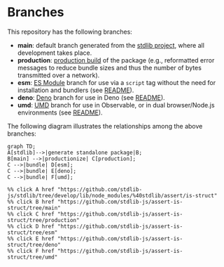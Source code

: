 <!--

@license Apache-2.0

Copyright (c) 2022 The Stdlib Authors.

Licensed under the Apache License, Version 2.0 (the "License");
you may not use this file except in compliance with the License.
You may obtain a copy of the License at

    http://www.apache.org/licenses/LICENSE-2.0

Unless required by applicable law or agreed to in writing, software
distributed under the License is distributed on an "AS IS" BASIS,
WITHOUT WARRANTIES OR CONDITIONS OF ANY KIND, either express or implied.
See the License for the specific language governing permissions and
limitations under the License.

-->

# Branches

This repository has the following branches:

-   **main**: default branch generated from the [stdlib project][stdlib-url], where all development takes place.
-   **production**: [production build][production-url] of the package (e.g., reformatted error messages to reduce bundle sizes and thus the number of bytes transmitted over a network).
-   **esm**: [ES Module][esm-url] branch for use via a `script` tag without the need for installation and bundlers (see [README][esm-readme]).
-   **deno**: [Deno][deno-url] branch for use in Deno (see [README][deno-readme]).
-   **umd**: [UMD][umd-url] branch for use in Observable, or in dual browser/Node.js environments (see [README][umd-readme]).

The following diagram illustrates the relationships among the above branches:

```mermaid
graph TD;
A[stdlib]-->|generate standalone package|B;
B[main] -->|productionize| C[production];
C -->|bundle| D[esm];
C -->|bundle| E[deno];
C -->|bundle| F[umd];

%% click A href "https://github.com/stdlib-js/stdlib/tree/develop/lib/node_modules/%40stdlib/assert/is-struct"
%% click B href "https://github.com/stdlib-js/assert-is-struct/tree/main"
%% click C href "https://github.com/stdlib-js/assert-is-struct/tree/production"
%% click D href "https://github.com/stdlib-js/assert-is-struct/tree/esm"
%% click E href "https://github.com/stdlib-js/assert-is-struct/tree/deno"
%% click F href "https://github.com/stdlib-js/assert-is-struct/tree/umd"
```

[stdlib-url]: https://github.com/stdlib-js/stdlib/tree/develop/lib/node_modules/%40stdlib/assert/is-struct
[production-url]: https://github.com/stdlib-js/assert-is-struct/tree/production
[deno-url]: https://github.com/stdlib-js/assert-is-struct/tree/deno
[deno-readme]: https://github.com/stdlib-js/assert-is-struct/blob/deno/README.md
[umd-url]: https://github.com/stdlib-js/assert-is-struct/tree/umd
[umd-readme]: https://github.com/stdlib-js/assert-is-struct/blob/umd/README.md
[esm-url]: https://github.com/stdlib-js/assert-is-struct/tree/esm
[esm-readme]: https://github.com/stdlib-js/assert-is-struct/blob/esm/README.md